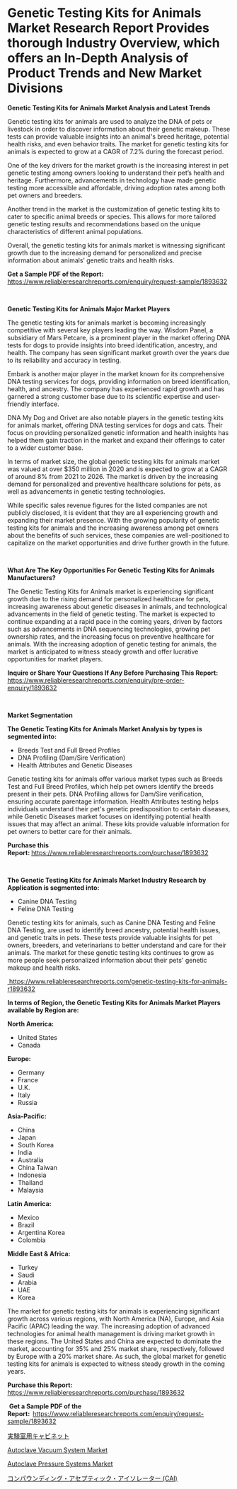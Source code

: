 <p><h1>Genetic Testing Kits for Animals Market Research Report Provides thorough Industry Overview, which offers an In-Depth Analysis of Product Trends and New Market Divisions</h1></p><p><strong>Genetic Testing Kits for Animals Market Analysis and Latest Trends</strong></p>
<p><p>Genetic testing kits for animals are used to analyze the DNA of pets or livestock in order to discover information about their genetic makeup. These tests can provide valuable insights into an animal's breed heritage, potential health risks, and even behavior traits. The market for genetic testing kits for animals is expected to grow at a CAGR of 7.2% during the forecast period. </p><p>One of the key drivers for the market growth is the increasing interest in pet genetic testing among owners looking to understand their pet’s health and heritage. Furthermore, advancements in technology have made genetic testing more accessible and affordable, driving adoption rates among both pet owners and breeders.</p><p>Another trend in the market is the customization of genetic testing kits to cater to specific animal breeds or species. This allows for more tailored genetic testing results and recommendations based on the unique characteristics of different animal populations.</p><p>Overall, the genetic testing kits for animals market is witnessing significant growth due to the increasing demand for personalized and precise information about animals’ genetic traits and health risks.</p></p>
<p><strong>Get a Sample PDF of the Report:&nbsp;</strong> <a href="https://www.reliableresearchreports.com/enquiry/request-sample/1893632">https://www.reliableresearchreports.com/enquiry/request-sample/1893632</a></p>
<p>&nbsp;</p>
<p><strong>Genetic Testing Kits for Animals Major Market Players</strong></p>
<p><p>The genetic testing kits for animals market is becoming increasingly competitive with several key players leading the way. Wisdom Panel, a subsidiary of Mars Petcare, is a prominent player in the market offering DNA tests for dogs to provide insights into breed identification, ancestry, and health. The company has seen significant market growth over the years due to its reliability and accuracy in testing.</p><p>Embark is another major player in the market known for its comprehensive DNA testing services for dogs, providing information on breed identification, health, and ancestry. The company has experienced rapid growth and has garnered a strong customer base due to its scientific expertise and user-friendly interface.</p><p>DNA My Dog and Orivet are also notable players in the genetic testing kits for animals market, offering DNA testing services for dogs and cats. Their focus on providing personalized genetic information and health insights has helped them gain traction in the market and expand their offerings to cater to a wider customer base.</p><p>In terms of market size, the global genetic testing kits for animals market was valued at over $350 million in 2020 and is expected to grow at a CAGR of around 8% from 2021 to 2026. The market is driven by the increasing demand for personalized and preventive healthcare solutions for pets, as well as advancements in genetic testing technologies.</p><p>While specific sales revenue figures for the listed companies are not publicly disclosed, it is evident that they are all experiencing growth and expanding their market presence. With the growing popularity of genetic testing kits for animals and the increasing awareness among pet owners about the benefits of such services, these companies are well-positioned to capitalize on the market opportunities and drive further growth in the future.</p></p>
<p>&nbsp;</p>
<p><strong>What Are The Key Opportunities For Genetic Testing Kits for Animals Manufacturers?</strong></p>
<p><p>The Genetic Testing Kits for Animals market is experiencing significant growth due to the rising demand for personalized healthcare for pets, increasing awareness about genetic diseases in animals, and technological advancements in the field of genetic testing. The market is expected to continue expanding at a rapid pace in the coming years, driven by factors such as advancements in DNA sequencing technologies, growing pet ownership rates, and the increasing focus on preventive healthcare for animals. With the increasing adoption of genetic testing for animals, the market is anticipated to witness steady growth and offer lucrative opportunities for market players.</p></p>
<p><strong>Inquire or Share Your Questions If Any Before Purchasing This Report:</strong> <a href="https://www.reliableresearchreports.com/enquiry/pre-order-enquiry/1893632">https://www.reliableresearchreports.com/enquiry/pre-order-enquiry/1893632</a></p>
<p>&nbsp;</p>
<p><strong>Market Segmentation</strong></p>
<p><strong>The Genetic Testing Kits for Animals Market Analysis by types is segmented into:</strong></p>
<p><ul><li>Breeds Test and Full Breed Profiles</li><li>DNA Profiling (Dam/Sire Verification)</li><li>Health Attributes and Genetic Diseases</li></ul></p>
<p><p>Genetic testing kits for animals offer various market types such as Breeds Test and Full Breed Profiles, which help pet owners identify the breeds present in their pets. DNA Profiling allows for Dam/Sire verification, ensuring accurate parentage information. Health Attributes testing helps individuals understand their pet's genetic predisposition to certain diseases, while Genetic Diseases market focuses on identifying potential health issues that may affect an animal. These kits provide valuable information for pet owners to better care for their animals.</p></p>
<p><strong>Purchase this Report:&nbsp;</strong><a href="https://www.reliableresearchreports.com/purchase/1893632">https://www.reliableresearchreports.com/purchase/1893632</a></p>
<p>&nbsp;</p>
<p><strong>The Genetic Testing Kits for Animals Market Industry Research by Application is segmented into:</strong></p>
<p><ul><li>Canine DNA Testing</li><li>Feline DNA Testing</li></ul></p>
<p><p>Genetic testing kits for animals, such as Canine DNA Testing and Feline DNA Testing, are used to identify breed ancestry, potential health issues, and genetic traits in pets. These tests provide valuable insights for pet owners, breeders, and veterinarians to better understand and care for their animals. The market for these genetic testing kits continues to grow as more people seek personalized information about their pets' genetic makeup and health risks.</p></p>
<p><a href="https://www.reliableresearchreports.com/genetic-testing-kits-for-animals-r1893632">&nbsp;https://www.reliableresearchreports.com/genetic-testing-kits-for-animals-r1893632</a></p>
<p><strong>In terms of Region, the Genetic Testing Kits for Animals Market Players available by Region are:</strong></p>
<p>
    <p> <strong> North America: </strong>
        <ul>
            <li>United States</li>
            <li>Canada</li>
        </ul>
        </p> 
    <p> <strong> Europe: </strong>
        <ul>
            <li>Germany</li>
            <li>France</li>
            <li>U.K.</li>
            <li>Italy</li>
            <li>Russia</li>
        </ul>
        </p> 
    <p> <strong> Asia-Pacific: </strong>
        <ul>
            <li>China</li>
            <li>Japan</li>
            <li>South Korea</li>
            <li>India</li>
            <li>Australia</li>
            <li>China Taiwan</li>
            <li>Indonesia</li>
            <li>Thailand</li>
            <li>Malaysia</li>
        </ul>
        </p> 
    <p> <strong> Latin America: </strong>
        <ul>
            <li>Mexico</li>
            <li>Brazil</li>
            <li>Argentina Korea</li>
            <li>Colombia</li>
        </ul>
        </p> 
    <p> <strong> Middle East & Africa: </strong>
        <ul>
            <li>Turkey</li>
            <li>Saudi</li>
            <li>Arabia</li>
            <li>UAE</li>
            <li>Korea</li>
        </ul>
    </p>
    </p>
<p><p>The market for genetic testing kits for animals is experiencing significant growth across various regions, with North America (NA), Europe, and Asia Pacific (APAC) leading the way. The increasing adoption of advanced technologies for animal health management is driving market growth in these regions. The United States and China are expected to dominate the market, accounting for 35% and 25% market share, respectively, followed by Europe with a 20% market share. As such, the global market for genetic testing kits for animals is expected to witness steady growth in the coming years.</p></p>
<p><strong>Purchase this Report: </strong><a href="https://www.reliableresearchreports.com/purchase/1893632">https://www.reliableresearchreports.com/purchase/1893632</a></p>
<p>&nbsp;<strong>Get a Sample PDF of the Report:&nbsp;&nbsp;</strong><a href="https://www.reliableresearchreports.com/enquiry/request-sample/1893632">https://www.reliableresearchreports.com/enquiry/request-sample/1893632</a></p>
<p><strong></strong></p>
<p><p><a href="https://github.com/tanyaali3/Market-Research-Report-List-2/blob/main/3095505166615.md">実験室用キャビネット</a></p><p><a href="https://github.com/KeeganBarrows2023/Market-Research-Report-List-2/blob/main/autoclave-vacuum-system-market.md">Autoclave Vacuum System Market</a></p><p><a href="https://github.com/Alonsoolds3wq1d81czn8rbol/Market-Research-Report-List-3/blob/main/autoclave-pressure-systems-market.md">Autoclave Pressure Systems Market</a></p><p><a href="https://github.com/DwightHuels1/Market-Research-Report-List-1/blob/main/2063130166616.md">コンパウンディング・アセプティック・アイソレーター (CAI)</a></p></p>